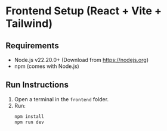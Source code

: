# Frontend Setup (React + Vite + Tailwind)

## Requirements

- Node.js v22.20.0+ (Download from https://nodejs.org)
- npm (comes with Node.js)

## Run Instructions

1. Open a terminal in the `frontend` folder.
2. Run:
   ```bash
   npm install
   npm run dev
   ```
